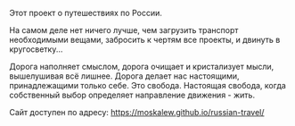 Этот проект о путешествиях по России.

На самом деле нет ничего лучше, чем загрузить транспорт необходимыми вещами, забросить к чертям все проекты, и двинуть в кругосветку...

Дорога наполняет смыслом, дорога очищает и кристализует мысли, вышелушивая всё лишнее. Дорога делает нас настоящими, принадлежащими только себе. Это свобода. Настоящая свобода, когда собственный выбор определяет направление движения - жить.

Сайт доступен по адресу: https://moskalew.github.io/russian-travel/

